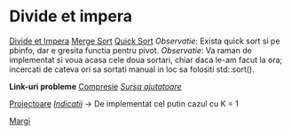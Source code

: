 # Divide et impera
[Divide et Impera](https://www.pbinfo.ro/articole/7651/divide-et-impera)
[Merge Sort](https://www.geeksforgeeks.org/merge-sort/)
[Quick Sort](https://www.geeksforgeeks.org/quick-sort/)
*Observatie*: Exista quick sort si pe pbinfo, dar e gresita functia pentru pivot.
*Observatie*: Va raman de implementat si voua acasa cele doua sortari, chiar daca le-am facut la ora; incercati de cateva ori sa sortati manual in loc sa folositi std::sort().



**Link-uri probleme**
[Compresie](https://www.infoarena.ro/problema/compresie)
[*Sursa ajutatoare*](https://www.infoarena.ro/job_detail/3162420?action=view-source)

[Proiectoare](https://www.pbinfo.ro/probleme/2466/proiectoare)
[*Indicatii*](https://www.modinfo.ro/oni/2018/10/proiectoare_descriere.pdf) -> De implementat cel putin cazul cu K = 1

[Margi](https://www.pbinfo.ro/probleme/3107/margi)

